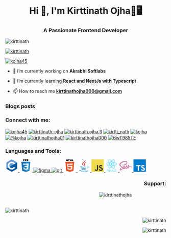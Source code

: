 <h1 align="center">Hi 👋, I'm Kirttinath Ojha👤🖥️</h1>
<h3 align="center">A Passionate Frontend Developer</h3>

<p align="left"> <img src="https://komarev.com/ghpvc/?username=kirttinath&label=Profile%20views&color=0e75b6&style=flat" alt="kirttinath" /> </p>

<p align="left"> <a href="https://github.com/ryo-ma/github-profile-trophy"><img src="https://github-profile-trophy.vercel.app/?username=kirttinath" alt="kirttinath" /></a> </p>

<p align="left"> <a href="https://twitter.com/kojha45" target="blank"><img src="https://img.shields.io/twitter/follow/kojha45?logo=twitter&style=for-the-badge" alt="kojha45" /></a> </p>

- 🔭 I’m currently working on **Akrabhi Softlabs**

- 🌱 I’m currently learning **React and NextJs with Typescript**

- 📫 How to reach me **kirttinathojha000@gmail.com**

### Blogs posts
<!-- BLOG-POST-LIST:START -->
<!-- BLOG-POST-LIST:END -->

<h3 align="left">Connect with me:</h3>
<p align="left">
<a href="https://twitter.com/kojha45" target="blank"><img align="center" src="https://raw.githubusercontent.com/rahuldkjain/github-profile-readme-generator/master/src/images/icons/Social/twitter.svg" alt="kojha45" height="30" width="40" /></a>
<a href="https://linkedin.com/in/kirttinath-ojha" target="blank"><img align="center" src="https://raw.githubusercontent.com/rahuldkjain/github-profile-readme-generator/master/src/images/icons/Social/linked-in-alt.svg" alt="kirttinath-ojha" height="30" width="40" /></a>
<a href="https://fb.com/kirttinath.ojha.3" target="blank"><img align="center" src="https://raw.githubusercontent.com/rahuldkjain/github-profile-readme-generator/master/src/images/icons/Social/facebook.svg" alt="kirttinath.ojha.3" height="30" width="40" /></a>
<a href="https://instagram.com/kirtti_nath" target="blank"><img align="center" src="https://raw.githubusercontent.com/rahuldkjain/github-profile-readme-generator/master/src/images/icons/Social/instagram.svg" alt="kirtti_nath" height="30" width="40" /></a>
<a href="https://dribbble.com/kojha" target="blank"><img align="center" src="https://raw.githubusercontent.com/rahuldkjain/github-profile-readme-generator/master/src/images/icons/Social/dribbble.svg" alt="kojha" height="30" width="40" /></a>
<a href="https://medium.com/@kojha" target="blank"><img align="center" src="https://raw.githubusercontent.com/rahuldkjain/github-profile-readme-generator/master/src/images/icons/Social/medium.svg" alt="@kojha" height="30" width="40" /></a>
<a href="https://www.hackerrank.com/kirttinathojha01" target="blank"><img align="center" src="https://raw.githubusercontent.com/rahuldkjain/github-profile-readme-generator/master/src/images/icons/Social/hackerrank.svg" alt="kirttinathojha01" height="30" width="40" /></a>
<a href="https://www.leetcode.com/kirttinathojha000" target="blank"><img align="center" src="https://raw.githubusercontent.com/rahuldkjain/github-profile-readme-generator/master/src/images/icons/Social/leet-code.svg" alt="kirttinathojha000" height="30" width="40" /></a>
<a href="https://discord.gg/6wT985TE" target="blank"><img align="center" src="https://raw.githubusercontent.com/rahuldkjain/github-profile-readme-generator/master/src/images/icons/Social/discord.svg" alt="6wT985TE" height="30" width="40" /></a>
</p>

<h3 align="left">Languages and Tools:</h3>
<p align="left"> <a href="https://www.cprogramming.com/" target="_blank" rel="noreferrer"> <img src="https://raw.githubusercontent.com/devicons/devicon/master/icons/c/c-original.svg" alt="c" width="40" height="40"/> </a> <a href="https://www.w3schools.com/css/" target="_blank" rel="noreferrer"> <img src="https://raw.githubusercontent.com/devicons/devicon/master/icons/css3/css3-original-wordmark.svg" alt="css3" width="40" height="40"/> </a> <a href="https://www.figma.com/" target="_blank" rel="noreferrer"> <img src="https://www.vectorlogo.zone/logos/figma/figma-icon.svg" alt="figma" width="40" height="40"/> </a> <a href="https://git-scm.com/" target="_blank" rel="noreferrer"> <img src="https://www.vectorlogo.zone/logos/git-scm/git-scm-icon.svg" alt="git" width="40" height="40"/> </a> <a href="https://www.w3.org/html/" target="_blank" rel="noreferrer"> <img src="https://raw.githubusercontent.com/devicons/devicon/master/icons/html5/html5-original-wordmark.svg" alt="html5" width="40" height="40"/> </a> <a href="https://www.java.com" target="_blank" rel="noreferrer"> <img src="https://raw.githubusercontent.com/devicons/devicon/master/icons/java/java-original.svg" alt="java" width="40" height="40"/> </a> <a href="https://developer.mozilla.org/en-US/docs/Web/JavaScript" target="_blank" rel="noreferrer"> <img src="https://raw.githubusercontent.com/devicons/devicon/master/icons/javascript/javascript-original.svg" alt="javascript" width="40" height="40"/> </a> <a href="https://reactjs.org/" target="_blank" rel="noreferrer"> <img src="https://raw.githubusercontent.com/devicons/devicon/master/icons/react/react-original-wordmark.svg" alt="react" width="40" height="40"/> </a> <a href="https://sass-lang.com" target="_blank" rel="noreferrer"> <img src="https://raw.githubusercontent.com/devicons/devicon/master/icons/sass/sass-original.svg" alt="sass" width="40" height="40"/> </a> <a href="https://www.typescriptlang.org/" target="_blank" rel="noreferrer"> <img src="https://raw.githubusercontent.com/devicons/devicon/master/icons/typescript/typescript-original.svg" alt="typescript" width="40" height="40"/> </a> </p>

<h3 align="right">Support:</h3>
<p><a href="https://ko-fi.com/kirttinathojha"> <img align="right" src="https://cdn.ko-fi.com/cdn/kofi3.png?v=3" height="50" width="210" alt="kirttinathojha" /></a></p><br><br>

<p><img align="center" src="https://github-readme-stats.vercel.app/api/top-langs?username=kirttinath&show_icons=true&locale=en&layout=compact" alt="kirttinath" /></p>

<p>&nbsp;<img align="right" src="https://github-readme-stats.vercel.app/api?username=kirttinath&show_icons=true&locale=en" alt="kirttinath" /></p>

<p><img align="right" src="https://github-readme-streak-stats.herokuapp.com/?user=kirttinath&" alt="kirttinath" /></p>
